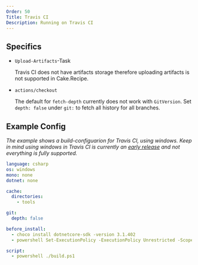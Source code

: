 ```yaml
---
Order: 50
Title: Travis CI
Description: Running on Travis CI
---
```


## Specifics

* `Upload-Artifacts`-Task

  Travis CI does not have artifacts storage therefore uploading artifacts is not supported in Cake.Recipe. 

* `actions/checkout`

  The default for `fetch-depth` currently does not work with `GitVersion`. Set `depth: false` under `git:` to fetch all history for all branches.

## Example Config

*The example shows a build-configuarion for Travis CI, using windows. 
Keep in mind using windows in Travis CI is currently an [early release](https://docs.travis-ci.com/user/reference/windows)
and not everything is fully supported.*

```yaml
language: csharp
os: windows
mono: none
dotnet: none

cache:
  directories:
    - tools

git:
  depth: false

before_install:
  - choco install dotnetcore-sdk -version 3.1.402
  - powershell Set-ExecutionPolicy -ExecutionPolicy Unrestricted -Scope LocalMachine

script:
  - powershell ./build.ps1
```